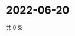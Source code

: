# 2022-06-20

共 0 条

<!-- BEGIN WEIBO -->
<!-- 最后更新时间 Mon Jun 20 2022 17:15:50 GMT+0800 (China Standard Time) -->

<!-- END WEIBO -->
